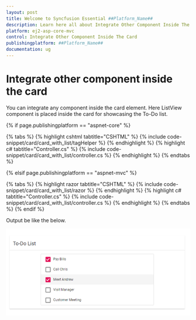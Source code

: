 ```yaml
---
layout: post
title: Welcome to Syncfusion Essential ##Platform_Name##
description: Learn here all about Integrate Other Component Inside The Card of Syncfusion Essential ##Platform_Name## widgets based on HTML5 and jQuery.
platform: ej2-asp-core-mvc
control: Integrate Other Component Inside The Card
publishingplatform: ##Platform_Name##
documentation: ug
---
```



# Integrate other component inside the card

You can integrate any component inside the card element. Here ListView component is placed inside the card for showcasing the To-Do list.

{% if page.publishingplatform == "aspnet-core" %}

{% tabs %}
{% highlight cshtml tabtitle="CSHTML" %}
{% include code-snippet/card/card_with_list/tagHelper %}
{% endhighlight %}
{% highlight c# tabtitle="Controller.cs" %}
{% include code-snippet/card/card_with_list/controller.cs %}
{% endhighlight %}
{% endtabs %}

{% elsif page.publishingplatform == "aspnet-mvc" %}

{% tabs %}
{% highlight razor tabtitle="CSHTML" %}
{% include code-snippet/card/card_with_list/razor %}
{% endhighlight %}
{% highlight c# tabtitle="Controller.cs" %}
{% include code-snippet/card/card_with_list/controller.cs %}
{% endhighlight %}
{% endtabs %}
{% endif %}



Output be like the below.

![Alt text](./../images/card-other.PNG)